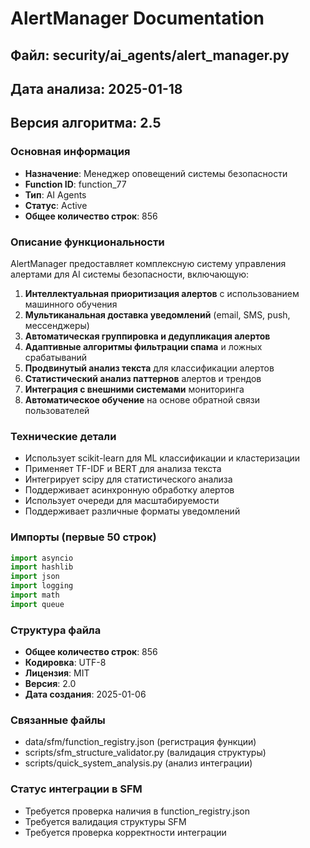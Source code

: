 # AlertManager Documentation

## Файл: security/ai_agents/alert_manager.py
## Дата анализа: 2025-01-18
## Версия алгоритма: 2.5

### Основная информация
- **Назначение**: Менеджер оповещений системы безопасности
- **Function ID**: function_77
- **Тип**: AI Agents
- **Статус**: Active
- **Общее количество строк**: 856

### Описание функциональности
AlertManager предоставляет комплексную систему управления алертами для AI системы безопасности, включающую:

1. **Интеллектуальная приоритизация алертов** с использованием машинного обучения
2. **Мультиканальная доставка уведомлений** (email, SMS, push, мессенджеры)
3. **Автоматическая группировка и дедупликация алертов**
4. **Адаптивные алгоритмы фильтрации спама** и ложных срабатываний
5. **Продвинутый анализ текста** для классификации алертов
6. **Статистический анализ паттернов** алертов и трендов
7. **Интеграция с внешними системами** мониторинга
8. **Автоматическое обучение** на основе обратной связи пользователей

### Технические детали
- Использует scikit-learn для ML классификации и кластеризации
- Применяет TF-IDF и BERT для анализа текста
- Интегрирует scipy для статистического анализа
- Поддерживает асинхронную обработку алертов
- Использует очереди для масштабируемости
- Поддерживает различные форматы уведомлений

### Импорты (первые 50 строк)
```python
import asyncio
import hashlib
import json
import logging
import math
import queue
```

### Структура файла
- **Общее количество строк**: 856
- **Кодировка**: UTF-8
- **Лицензия**: MIT
- **Версия**: 2.0
- **Дата создания**: 2025-01-06

### Связанные файлы
- data/sfm/function_registry.json (регистрация функции)
- scripts/sfm_structure_validator.py (валидация структуры)
- scripts/quick_system_analysis.py (анализ интеграции)

### Статус интеграции в SFM
- Требуется проверка наличия в function_registry.json
- Требуется валидация структуры SFM
- Требуется проверка корректности интеграции
